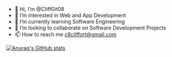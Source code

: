 - 👋 Hi, I’m @CliffGit08
- 👀 I’m interested in Web and App Development
- 🌱 I’m currently learning Software Engineering
- 💞️ I’m looking to collaborate on Software Development Projects
- 📫 How to reach me c8cliffort@gmail.com

<!---
CliffGit08/CliffGit08 is a ✨ special ✨ repository because its `README.md` (this file) appears on your GitHub profile.
You can click the Preview link to take a look at your changes.
--->

[![Anurag's GitHub stats](https://github-readme-stats.vercel.app/apiCliffGit08=anuraghazra)](https://github.com/anuraghazra/github-readme-stats)

